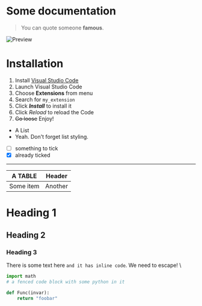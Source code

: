 # Some documentation

> You can quote someone **famous**.

![Preview](images/preview.gif)

# Installation

1.  Install [Visual Studio Code](https://code.visualstudio.com/)
2.  Launch Visual Studio Code
3.  Choose **Extensions** from menu
4.  Search for `my_extension`
5.  Click ***Install*** to install it
6.  Click _Reload_ to reload the Code
7.  ~~Go loose~~ Enjoy!

- A List
- Yeah. Don't forget list styling.

- [ ] something to tick
- [x] already ticked

---

|  A TABLE  |  Header |
|    ---    |   ---   |
| Some item | Another |


Heading 1
========

Heading 2
--------------

### Heading 3

There is some text here `and it has inline code`. We need to escape! \\

```python
import math
# a fenced code block with some python in it

def Func(invar):
    return "foobar"
```
